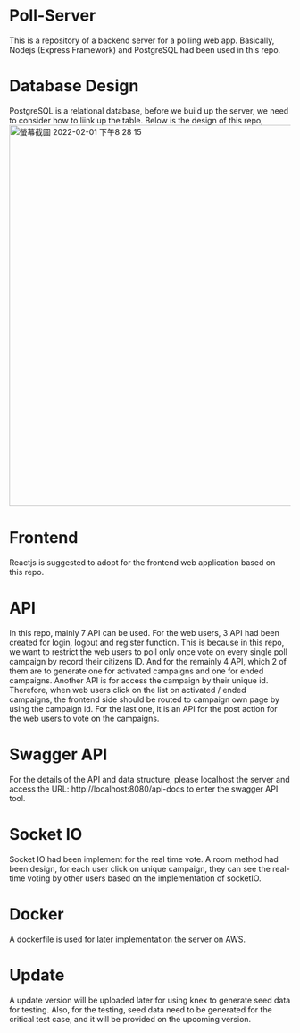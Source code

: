 # Poll-Server
This is a repository of a backend server for a polling web app. Basically, Nodejs (Express Framework) and PostgreSQL had been used in this repo.

# Database Design
PostgreSQL is a relational database, before we build up the server, we need to consider how to liink up the table.
Below is the design of this repo,
<img width="682" alt="螢幕截圖 2022-02-01 下午8 28 15" src="https://user-images.githubusercontent.com/87925464/151968555-f3634454-7171-4a1c-b752-d153b1d3f849.png">

# Frontend
Reactjs is suggested to adopt for the frontend web application based on this repo.

# API
In this repo, mainly 7 API can be used. For the web users, 3 API had been created for login, logout and register function. This is because in this repo, we want to restrict the web users to poll only once vote on every single poll campaign by record their citizens ID.
And for the remainly 4 API, which 2 of them are to generate one for activated campaigns and one for ended campaigns. Another API is for access the campaign by their unique id. Therefore, when web users click on the list on activated / ended campaigns, the frontend side should be routed to campaign own page by using the campaign id. For the last one, it is an API for the post action for the web users to vote on the campaigns.

# Swagger API
For the details of the API and data structure, please localhost the server and access the URL: http://localhost:8080/api-docs to enter the swagger API tool.

# Socket IO
Socket IO had been implement for the real time vote. A room method had been design, for each user click on unique campaign, they can see the real-time voting by other users based on the implementation of socketIO.

# Docker
A dockerfile is used for later implementation the server on AWS.

# Update
A update version will be uploaded later for using knex to generate seed data for testing. Also, for the testing, seed data need to be generated for the critical test case, and it will be provided on the upcoming version.
